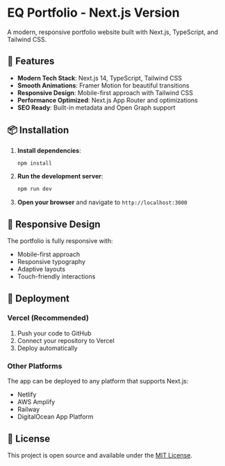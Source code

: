 # EQ Portfolio - Next.js Version

A modern, responsive portfolio website built with Next.js, TypeScript, and Tailwind CSS.

## 🚀 Features

- **Modern Tech Stack**: Next.js 14, TypeScript, Tailwind CSS
- **Smooth Animations**: Framer Motion for beautiful transitions
- **Responsive Design**: Mobile-first approach with Tailwind CSS
- **Performance Optimized**: Next.js App Router and optimizations
- **SEO Ready**: Built-in metadata and Open Graph support

## 📦 Installation

1. **Install dependencies**:
   ```bash
   npm install
   ```

2. **Run the development server**:
   ```bash
   npm run dev
   ```

3. **Open your browser** and navigate to `http://localhost:3000`

## 📱 Responsive Design

The portfolio is fully responsive with:
- Mobile-first approach
- Responsive typography
- Adaptive layouts
- Touch-friendly interactions

## 🚀 Deployment

### Vercel (Recommended)
1. Push your code to GitHub
2. Connect your repository to Vercel
3. Deploy automatically

### Other Platforms
The app can be deployed to any platform that supports Next.js:
- Netlify
- AWS Amplify
- Railway
- DigitalOcean App Platform

## 📄 License

This project is open source and available under the [MIT License](LICENSE).
